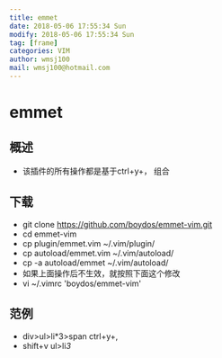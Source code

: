```yaml
---
title: emmet
date: 2018-05-06 17:55:34 Sun
modify: 2018-05-06 17:55:34 Sun
tag: [frame]
categories: VIM
author: wmsj100
mail: wmsj100@hotmail.com
---
```


# emmet

## 概述
- 该插件的所有操作都是基于ctrl+y+， 组合

## 下载
- git clone https://github.com/boydos/emmet-vim.git
- cd emmet-vim
- cp plugin/emmet.vim ~/.vim/plugin/
- cp autoload/emmet.vim ~/.vim/autoload/
- cp -a autoload/emmet ~/.vim/autoload/
- 如果上面操作后不生效，就按照下面这个修改
- vi ~/.vimrc 'boydos/emmet-vim'
## 范例
- div>ul>li*3>span ctrl+y+,
- shift+v ul>li*3*
